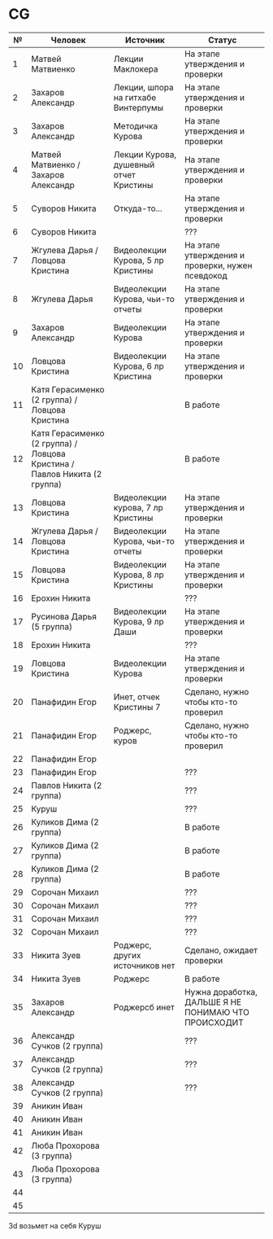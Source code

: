 # CG

| № | Человек | Источник | Статус|
| ------------- | ------------- | ------------- | ------------- |
| 1  | Матвей Матвиенко  | Лекции Маклокера | На этапе утверждения и проверки |
| 2  | Захаров Александр | Лекции, шпора на гитхабе Винтерпумы | На этапе утверждения и проверки |
| 3  | Захаров Александр | Методичка Курова | На этапе утверждения и проверки |
| 4  | Матвей Матвиенко / Захаров Александр | Лекции Курова, душевный отчет Кристины | На этапе утверждения и проверки |
| 5  | Суворов Никита | Откуда-то... | На этапе утверждения и проверки |
| 6  | Суворов Никита | | ??? |
| 7  | Жгулева Дарья / Ловцова Кристина | Видеолекции Курова, 5 лр Кристины | На этапе утверждения и проверки, нужен псевдокод |
| 8  | Жгулева Дарья | Видеолекции Курова, чьи-то отчеты | На этапе утверждения и проверки |
| 9  | Захаров Александр | Видеолекции Курова | На этапе утверждения и проверки |
| 10  | Ловцова Кристина | Видеолекции Курова, 6 лр Кристина | На этапе утверждения и проверки |
| 11  | Катя Герасименко (2 группа) / Ловцова Кристина | | В работе |
| 12  | Катя Герасименко (2 группа) / Ловцова Кристина / Павлов Никита (2 группа) | | В работе |
| 13  | Ловцова Кристина | Видеолекции курова, 7 лр Кристины | На этапе утверждения и проверки |
| 14  | Жгулева Дарья / Ловцова Кристина | Видеолекции Курова, чьи-то отчеты | На этапе утверждения и проверки |
| 15  | Ловцова Кристина | Видеолекции Курова, 8 лр Кристины | На этапе утверждения и проверки |
| 16  | Ерохин Никита| | ??? |
| 17  | Русинова Дарья (5 группа) | Видеолекции Курова, 9 лр Даши | На этапе утверждения и проверки |
| 18  | Ерохин Никита| | ??? |
| 19  | Ловцова Кристина | Видеолекции Курова | На этапе утверждения и проверки |
| 20  | Панафидин Егор | Инет, отчек Кристины 7 | Сделано, нужно чтобы кто-то проверил |
| 21  | Панафидин Егор | Роджерс, куров | Сделано, нужно чтобы кто-то проверил |
| 22  | Панафидин Егор | |  |
| 23  | Панафидин Егор | | ??? |
| 24  | Павлов Никита (2 группа) | | ??? |
| 25  | Куруш | | ??? |
| 26  | Куликов Дима (2 группа) | | В работе |
| 27  | Куликов Дима (2 группа) | | В работе |
| 28  | Куликов Дима (2 группа) | | В работе |
| 29  | Сорочан Михаил | | ??? |
| 30  | Сорочан Михаил | | ??? |
| 31  | Сорочан Михаил | | ??? |
| 32  | Сорочан Михаил | | ??? |
| 33  | Никита Зуев | Роджерс, других источников нет | Сделано, ожидает проверки |
| 34  | Никита Зуев | Роджерс | В работе|
| 35  | Захаров Александр | Роджерсб инет | Нужна доработка, ДАЛЬШЕ Я НЕ ПОНИМАЮ ЧТО ПРОИСХОДИТ |
| 36  | Александр Сучков (2 группа) | | ??? |
| 37  | Александр Сучков (2 группа) | | ??? |
| 38  | Александр Сучков (2 группа) | | ??? |
| 39  | Аникин Иван |
| 40  | Аникин Иван |
| 41  | Аникин Иван |
| 42  | Люба Прохорова (3 группа) |
| 43  | Люба Прохорова (3 группа) |
| 44  |  |
| 45  |  |

3d возьмет на себя Куруш




